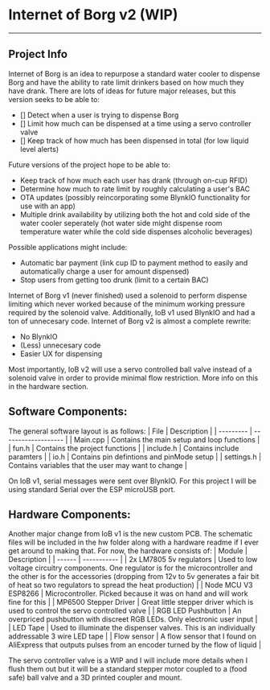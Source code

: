 # Internet of Borg v2 (WIP)
---
## Project Info
Internet of Borg is an idea to repurpose a standard water cooler to dispense Borg and have the ability to rate limit drinkers based on how much they have drank. There are lots of ideas for future major releases, but this version seeks to be able to:
- [] Detect when a user is trying to dispense Borg
- [] Limit how much can be dispensed at a time using a servo controller valve
- [] Keep track of how much has been dispensed in total (for low liquid level alerts)

Future versions of the project hope to be able to:
- Keep track of how much each user has drank (through on-cup RFID)
- Determine how much to rate limit by roughly calculating a user's BAC
- OTA updates (possibly reincorporating some BlynkIO functionality for use with an app)
- Multiple drink availability by utilizing both the hot and cold side of the water cooler seperately (hot water side might dispense room temperature water while the cold side dispenses alcoholic beverages)

Possible applications might include:
- Automatic bar payment (link cup ID to payment method to easily and automatically charge a user for amount dispensed)
- Stop users from getting too drunk (limit to a certain BAC)

Internet of Borg v1 (never finished) used a solenoid to perform dispense limiting which never worked because of the minimum working pressure required by the solenoid valve. Additionally, IoB v1 used BlynkIO and had a ton of unnecesary code. 
Internet of Borg v2 is almost a complete rewrite:
- No BlynkIO
- (Less) unnecesary code
- Easier UX for dispensing

Most importantly, IoB v2 will use a servo controlled ball valve instead of a solenoid valve in order to provide minimal flow restriction. More info on this in the hardware section.

## Software Components:
The general software layout is as follows:
| File | Description |
| --------- | ------------------- |
| Main.cpp | Contains the main setup and loop functions |
| fun.h | Contains the project functions |
| include.h | Contains include paramters |
| io.h | Contains pin defintions and pinMode setup |
| settings.h | Contains variables that the user may want to change |

On IoB v1, serial messages were sent over BlynkIO. For this project I will be using standard Serial over the ESP microUSB port. 

## Hardware Components:
Another major change from IoB v1 is the new custom PCB. The schematic files will be included in the hw folder along with a hardware readme if I ever get around to making that.
For now, the hardware consists of:
| Module | Description |
| ------ | ----------- |
| 2x LM7805 5v regulators | Used to low voltage circuitry components. One regulator is for the microcontroller and the other is for the accessories (dropping from 12v to 5v generates a fair bit of heat so two regulators to spread the heat production) |
| Node MCU V3 ESP8266 | Microcontroller. Picked because it was on hand and will work fine for this |
| MP6500 Stepper Driver | Great little stepper driver which is used to control the servo controlled valve |
| RGB LED Pushbutton | An overpriced pushbutton with discreet RGB LEDs. Only electronic user input |
| LED Tape | Used to illuminate the dispenser valves. This is an individually addressable 3 wire LED tape |
| Flow sensor | A flow sensor that I found on AliExpress that outputs pulses from an encoder turned by the flow of liquid |

The servo controller valve is a WIP and I will include more details when I flush them out but it will be a standard stepper motor coupled to a (food safe) ball valve and a 3D printed coupler and mount.